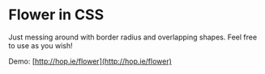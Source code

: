 # Flower in CSS

Just messing around with border radius and overlapping shapes. Feel free to use as you wish!

Demo: [http://hop.ie/flower](http://hop.ie/flower)